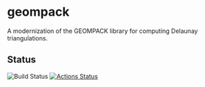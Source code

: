 # geompack
A modernization of the GEOMPACK library for computing Delaunay triangulations.


## Status
![Build Status](https://github.com/jchristopherson/geompack/actions/workflows/cmake.yml/badge.svg)
[![Actions Status](https://github.com/jchristopherson/geompack/workflows/fpm/badge.svg)](https://github.com/jchristopherson/geompack/actions)

